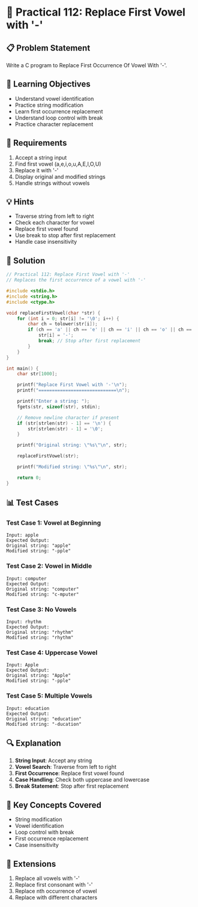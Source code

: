 # 🎯 Practical 112: Replace First Vowel with '-'

## 📋 Problem Statement

Write a C program to Replace First Occurrence Of Vowel With '-'.

## 🎯 Learning Objectives

- Understand vowel identification
- Practice string modification
- Learn first occurrence replacement
- Understand loop control with break
- Practice character replacement

## 📝 Requirements

1. Accept a string input
2. Find first vowel (a,e,i,o,u,A,E,I,O,U)
3. Replace it with '-'
4. Display original and modified strings
5. Handle strings without vowels

## 💡 Hints

- Traverse string from left to right
- Check each character for vowel
- Replace first vowel found
- Use break to stop after first replacement
- Handle case insensitivity

## 🔧 Solution

```c
// Practical 112: Replace First Vowel with '-'
// Replaces the first occurrence of a vowel with '-'

#include <stdio.h>
#include <string.h>
#include <ctype.h>

void replaceFirstVowel(char *str) {
    for (int i = 0; str[i] != '\0'; i++) {
        char ch = tolower(str[i]);
        if (ch == 'a' || ch == 'e' || ch == 'i' || ch == 'o' || ch == 'u') {
            str[i] = '-';
            break; // Stop after first replacement
        }
    }
}

int main() {
    char str[1000];

    printf("Replace First Vowel with '-'\n");
    printf("=============================\n");

    printf("Enter a string: ");
    fgets(str, sizeof(str), stdin);

    // Remove newline character if present
    if (str[strlen(str) - 1] == '\n') {
        str[strlen(str) - 1] = '\0';
    }

    printf("Original string: \"%s\"\n", str);

    replaceFirstVowel(str);

    printf("Modified string: \"%s\"\n", str);

    return 0;
}
```

## 📊 Test Cases

### Test Case 1: Vowel at Beginning
```
Input: apple
Expected Output:
Original string: "apple"
Modified string: "-pple"
```

### Test Case 2: Vowel in Middle
```
Input: computer
Expected Output:
Original string: "computer"
Modified string: "c-mputer"
```

### Test Case 3: No Vowels
```
Input: rhythm
Expected Output:
Original string: "rhythm"
Modified string: "rhythm"
```

### Test Case 4: Uppercase Vowel
```
Input: Apple
Expected Output:
Original string: "Apple"
Modified string: "-pple"
```

### Test Case 5: Multiple Vowels
```
Input: education
Expected Output:
Original string: "education"
Modified string: "-ducation"
```

## 🔍 Explanation

1. **String Input**: Accept any string
2. **Vowel Search**: Traverse from left to right
3. **First Occurrence**: Replace first vowel found
4. **Case Handling**: Check both uppercase and lowercase
5. **Break Statement**: Stop after first replacement

## 🎯 Key Concepts Covered

- String modification
- Vowel identification
- Loop control with break
- First occurrence replacement
- Case insensitivity

## 🚀 Extensions

1. Replace all vowels with '-'
2. Replace first consonant with '-'
3. Replace nth occurrence of vowel
4. Replace with different characters